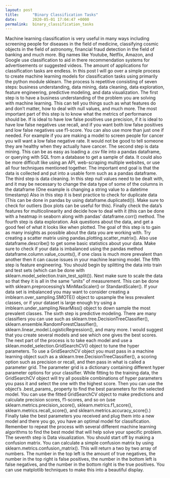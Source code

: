 ```yaml
---
layout: post
title:      "Binary Classification Tasks"
date:       2020-05-01 17:04:47 +0000
permalink:  binary_classification_tasks
---
```



Machine learning classification is very useful in many ways including screening people for diseases in the field of medicine, classifying cosmic objects in the field of astronomy, financial fraud detection in the field of banking and much more. Big names like Youtube, Netflix, Amazon, and Google use classification to aid in there recommendation systems for advertisements or suggested videos. The amount of applications for classification tasks are endless. In this post I will go over a simple process to create machine learning models for classification tasks using primarily the python module sklearn. The process Is repetitive consisting of seven steps: business understanding, data mining, data cleaning, data exploration, feature engineering, predictive modeling, and data visualization.
The first step is to have a business understanding of the problem you are solving with machine learning. This can tell you things such as what features do and don’t matter, how to deal with null values, and much more. The most important part of this step is to know what the metrics of performance should be. If is ideal to have low false positives use precision, if it is ideal to have low false negatives use recall, and if you want both low false positives and low false negatives use f1-score. You can also use more than just one if needed. For example if you are making a model to screen people for cancer you will want a low false negative rate. It would not be good to tell someone they are healthy when they actually have cancer.
The second step is data mining. This can be as easy as loading a .csv file into a pandas dataframe, or querying with SQL from a database to get a sample of data. It could also be more difficult like using an API, web-scraping multiple websites, or use all four techniques mentioned together. The important end goal is that the data is collected and put into a usable form such as a pandas dataframe.
The third step is data cleaning. In this step null values need to be dealt with, and it may be necessary to change the data type of some of the columns in the dataframe (One example is changing a string value to a datetime timestamp) Also in this step it is best practice to check for duplicate data (This can be done in pandas by using dataframe.duplicated()). Make sure to check for outliers (box plots can be useful for this). Finally check the data’s features for multicolinearity and decide how to deal with it (this can be done with a heatmap in seaborn along with pandas’ dataframe.corr() method.
The fourth step is data exploration. Ask questions about the data, and get a good feel of what it looks like when plotted. The goal of this step is to gain as many insights as possible about the data you are working with. Try creating a scatter matrix using pandas.plotting.scatter_matrix(). Also use dataframe.describe() to get some basic statistics about your data. Make sure to check if your data is imbalanced using the pandas method dataframe.column.value_counts(), if one class is much more prevalent than another then it can cause issues in your machine learning model.
The fifth step is feature engineering. You should begin by splitting the data into train and test sets (which can be done with sklearn.model_selection.train_test_split()). Next make sure to scale the data so that they it is all in the same “units” of measurement. This can be done with sklearn.preprocessing’s MinMaxScaler() or StandardScaler(). If your data set is imbalanced you may want to consider creating a imblearn.over_sampling.SMOTE() object to upsample the less prevalent classes, or if your dataset is large enough try using a imblearn.under_sampling.NearMiss() object to down sample the most prevalent classes.
The sixth step is predictive modeling. There are many classifiers you can use such as sklearn.tree.DecisionTreeClassifier(), sklearn.ensemble.RandomForestClassifier(), sklearn.linear_model.LogisticRegression(), and many more. I would suggest that you create several models and see which one gives the best scores. The next part of the process is to take each model and use a sklean.model_selection.GridSearchCV() object to tune the hyper parameters. To use a GridSearchCV object you must pass in a machine learning object such as a sklearn.tree.DecisionTreeClassifier(), a scoring option such as precision or recall, and then pass in what is called a parameter grid. The parameter grid is a dictionary containing different hyper parameter options for your classifier. While fitting to the training data, the GridSearchCV object will try all possible combinations of hyper parameters you pass it and select the one with the highest score. Then you can use the object’s .best_params_ property to find the best parameters for the selected model. You can use the fitted GridSearchCV object to make predictions and calculate precision scores, f1-scores, and so on (use sklearn.metrics.precision_score(), sklearn.metrics.f1_score(), sklearn.metrics.recall_score(), and sklearn.metrics.accuracy_score().) Finally take the best parameters you received and plug them into a new model and there you go, you have an optimal model for classification. Remember to repeat the process with several different machine learning algorithms to find the best model that will help solve your specific problem.
The seventh step is Data visualization. You should start off by making a confusion matrix. You can calculate a simple confusion matrix by using sklearn.metrics.confusion_matrix(). This will return a two by two array of numbers. The number in the top left is the amount of true negatives, the number in the top right is false positives, the number in the bottom left is false negatives, and the number in the bottom right is the true positives. You can use matplotlib techniques to make this into a beautiful display.
